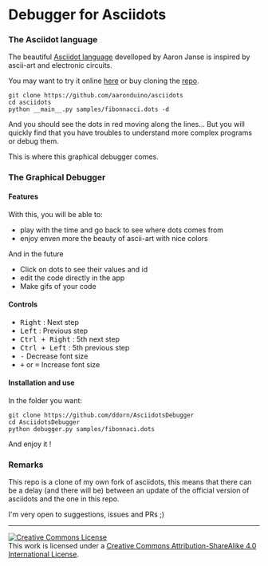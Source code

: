 # Debugger for Asciidots


### The Asciidot language
The beautiful [Asciidot language](https://github.com/aaronduino/asciidots) 
develloped by Aaron Janse is inspired by ascii-art and electronic circuits.

You may want to try it online [here](https://asciidots.herokuapp.com/)
or buy cloning the [repo](https://github.com/aaronduino/asciidots).

    git clone https://github.com/aaronduino/asciidots
    cd asciidots
    python __main__.py samples/fibonnacci.dots -d

And you should see the dots in red moving along the lines...
But you will quickly find that you have troubles to understand more complex programs or debug them.

This is where this graphical debugger comes.

### The Graphical Debugger

#### Features
With this, you will be able to:
- play with the time and go back to see where dots comes from
- enjoy enven more the beauty of ascii-art with nice colors

And in the future
- Click on dots to see their values and id
- edit the code directly in the app
- Make gifs of your code 

#### Controls

- <kbd>Right</kbd> : Next step
- <kbd>Left</kbd> : Previous step
- <kbd>Ctrl + Right</kbd> : 5th next step
- <kbd>Ctrl + Left</kbd> : 5th previous step
- <kbd>-</kbd> Decrease font size
- <kbd>+</kbd> or <kbd>=</kbd> Increase font size


#### Installation and use

In the folder you want:
    
    git clone https://github.com/ddorn/AsciidotsDebugger
    cd AsciidotsDebugger
    python debugger.py samples/fibonnaci.dots

And enjoy it !

### Remarks

This repo is a clone of my own fork of asciidots, this means that there can be a delay (and there will be) 
between an update of the official version of asciidots and the one in this repo.

I'm very open to suggestions, issues and PRs ;)

---

<a rel="license" href="http://creativecommons.org/licenses/by-sa/4.0/"><img alt="Creative Commons License" style="border-width:0" src="https://i.creativecommons.org/l/by-sa/4.0/88x31.png" /></a><br />This work is licensed under a <a rel="license" href="http://creativecommons.org/licenses/by-sa/4.0/">Creative Commons Attribution-ShareAlike 4.0 International License</a>.
